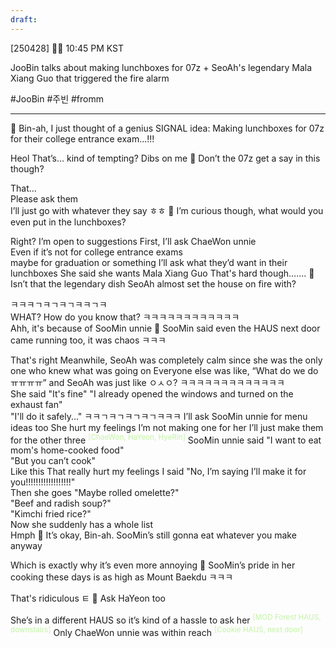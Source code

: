 ```yaml
---
draft:
---
```

[250428] 🐣💭 10:45 PM KST

JooBin talks about making lunchboxes for 07z + SeoAh's legendary Mala Xiang Guo that triggered the fire alarm

#JooBin #주빈 #fromm
___
🫧 Bin-ah, I just thought of a genius SIGNAL idea: Making lunchboxes for 07z for their college entrance exam...!!!

Heol
That’s... kind of tempting? 
Dibs on me 
🫧 Don’t the 07z get a say in this though?

That...  
Please ask them  
I’ll just go with whatever they say
ㅎㅎ
🫧 I’m curious though, what would you even put in the lunchboxes?

Right? 
I’m open to suggestions
First, I’ll ask ChaeWon unnie  
Even if it’s not for college entrance exams  
maybe for graduation or something
I’ll ask what they’d want in their lunchboxes
She said she wants Mala Xiang Guo
That's hard though…….
🫧 Isn’t that the legendary dish SeoAh almost set the house on fire with?

ㅋㅋㅋㄱㅋㄱㅋㄱㅋㅋㄱㅋ  
WHAT? How do you know that?
ㅋㅋㅋㅋㅋㅋㅋㅋㅋㅋㅋㅋ  
Ahh, it's because of SooMin unnie
🫧 SooMin said even the HAUS next door came running too, it was chaos ㅋㅋㅋ

That's right
Meanwhile, SeoAh was completely calm
since she was the only one who knew what was going on
Everyone else was like, “What do we doㅠㅠㅠㅠ”
and SeoAh was just like ㅇㅅㅇ?
ㅋㅋㅋㅋㅋㅋㅋㅋㅋㅋㅋㅋㅋ  
She said 
"It's fine"
"I already opened the windows and turned on the exhaust fan"  
"I'll do it safely..."
ㅋㅋㄱㅋㄱㅋㄱㅋㄱㅋㅋㅋ
I’ll ask SooMin unnie for menu ideas too
She hurt my feelings
I’m not making one for her
I’ll just make them for the other three <sup><font color="#c3f4a5">[ChaeWon, HaYeon, HyeRin]</font></sup>
SooMin unnie said 
"I want to eat mom's home-cooked food"  
"But you can’t cook"  
Like this
That really hurt my feelings
I said "No, I’m saying I’ll make it for you!!!!!!!!!!!!!!!!!!"  
Then she goes
"Maybe rolled omelette?"  
"Beef and radish soup?"  
"Kimchi fried rice?"  
Now she suddenly has a whole list  
Hmph
🫧 It’s okay, Bin-ah. SooMin’s still gonna eat whatever you make anyway

Which is exactly why it’s even more annoying 
🫧 SooMin’s pride in her cooking these days is as high as Mount Baekdu ㅋㅋㅋ

That's ridiculous ㅌ
🫧 Ask HaYeon too

She’s in a different HAUS 
so it’s kind of a hassle to ask her <sup><font color="#c3f4a5">[MOD Forest HAUS, downstairs]</font></sup>
Only ChaeWon unnie was within reach <sup><font color="#c3f4a5">[Cookie HAUS, next door]</font></sup>